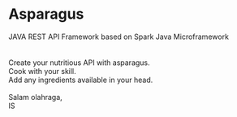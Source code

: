# Asparagus
JAVA REST API Framework based on Spark Java Microframework<br />
<br /><br />
Create your nutritious API with asparagus. <br />
Cook with your skill. <br />
Add any ingredients available in your head.
<br /><br />
Salam olahraga,<br />
IS